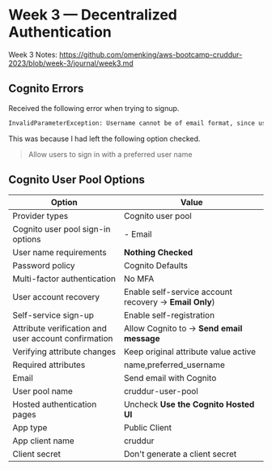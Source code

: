 # Week 3 — Decentralized Authentication

Week 3 Notes: <https://github.com/omenking/aws-bootcamp-cruddur-2023/blob/week-3/journal/week3.md>

## Cognito Errors

Received the following error when trying to signup.

```sh
InvalidParameterException: Username cannot be of email format, since user pool is configured for email alias.
```

This was because I had left the following option checked.

> Allow users to sign in with a preferred user name

## Cognito User Pool Options

| Option | Value |
| ----------- | ----------- |
| Provider types | Cognito user pool |
| Cognito user pool sign-in options | - Email |
| User name requirements | **Nothing Checked** |
| Password policy | Cognito Defaults |
| Multi-factor authentication | No MFA |
| User account recovery |Enable self-service account recovery ->  **Email Only**)|
| Self-service sign-up          |Enable self-registration|
|Attribute verification and user account confirmation| Allow Cognito to -> **Send email message**|
|Verifying attribute changes|Keep original attribute value active|
|Required attributes|name,preferred_username|
| Email |Send email with Cognito|
|User pool name|cruddur-user-pool|
| Hosted authentication pages | Uncheck **Use the Cognito Hosted UI** |
| App type | Public Client|
| App client name | cruddur |
| Client secret | Don't generate a client secret |
